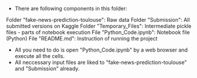 * There are following components in this folder:

Folder "fake-news-prediction-toulouse": 	Raw data
Folder "Submission": 						All submitted versions on Kaggle
Folder "Temporary_Files":					Intermediate pickle files - parts of notebook execution
File "Python_Code.ipynb":					Notebook file (Python)
File "README.md":							Instruction of running the project


* All you need to do is open "Python_Code.ipynb" by a web browser and execute all the cells.
* All neccessary input files are liked to "fake-news-prediction-toulouse" and "Submission" already.